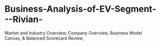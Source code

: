 # Business-Analysis-of-EV-Segment---Rivian-
Market and Industry Overview, Company Overview, Business Model Canvas, &amp; Balanced Scorecard Review,
